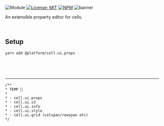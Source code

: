 ![Module](https://img.shields.io/badge/%40platform-cell.ui.props-%23EA4E7E.svg)
[![License: MIT](https://img.shields.io/badge/license-MIT-blue.svg)](https://opensource.org/licenses/MIT)
[![NPM](https://img.shields.io/npm/v/@platform/cell.ui.props.svg?colorB=blue&style=flat)](https://www.npmjs.com/package/@platform/cell.ui.props)
![banner](https://user-images.githubusercontent.com/185555/67749901-f4c17880-fa92-11e9-93a9-a1a7b6d7638f.png)

An extensible property editor for cells.

<p>&nbsp;<p>

## Setup

    yarn add @platform/cell.ui.props

<p>&nbsp;<p>
<p>&nbsp;<p>

---

    /**
    * TEMP 🐷
    *
    * - cell.ui.props
    * - cell.ui.s3
    * - cell.ui.info
    * - cell.ui.style
    * - cell.ui.grid (colspan/rowspan etc)
    */
